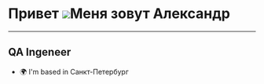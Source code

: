 # Привет ![](https://user-images.githubusercontent.com/18350557/176309783-0785949b-9127-417c-8b55-ab5a4333674e.gif)Меня зовут Александр

--- 

QA Ingeneer
-----------

* 🌍  I'm based in Санкт-Петербург
